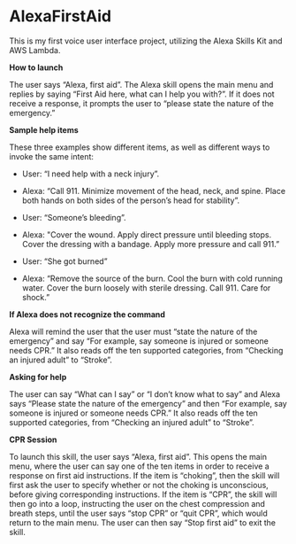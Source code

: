 # AlexaFirstAid

This is my first voice user interface project, utilizing the Alexa Skills Kit and AWS Lambda.

**How to launch**

The user says “Alexa, first aid”. The Alexa skill opens the main menu and replies by saying “First Aid here, what can I help you with?”. If it does not receive a response, it prompts the user to “please state the nature of the emergency.”

**Sample help items**

These three examples show different items, as well as different ways to invoke the same intent:

* User: “I need help with a neck injury”.
* Alexa: “Call 911. Minimize movement of the head, neck, and spine. Place both hands on both sides of the person’s head for stability”.


* User: “Someone’s bleeding”.
* Alexa: "Cover the wound. Apply direct pressure until bleeding stops. Cover the dressing with a bandage. Apply more pressure and call 911.”


* User: “She got burned”
* Alexa: “Remove the source of the burn. Cool the burn with cold running water. Cover the burn loosely with sterile dressing. Call 911. Care for shock.”

**If Alexa does not recognize the command**

Alexa will remind the user that the user must “state the nature of the emergency” and say “For example, say someone is injured or someone needs CPR.” It also reads off the ten supported categories, from “Checking an injured adult” to “Stroke”.

**Asking for help**

The user can say “What can I say” or “I don’t know what to say” and Alexa says “Please state the nature of the emergency” and then “For example, say someone is injured or someone needs CPR.” It also reads off the ten supported categories, from “Checking an injured adult” to “Stroke”.

**CPR Session**

To launch this skill, the user says “Alexa, first aid”. This opens the main menu, where the user can say one of the ten items in order to receive a response on first aid instructions. If the item is “choking”, then the skill will first ask the user to specify whether or not the choking is unconscious, before giving corresponding instructions. If the item is “CPR”, the skill will then go into a loop, instructing the user on the chest compression and breath steps, until the user says “stop CPR” or “quit CPR”, which would return to the main menu. The user can then say “Stop first aid” to exit the skill.
